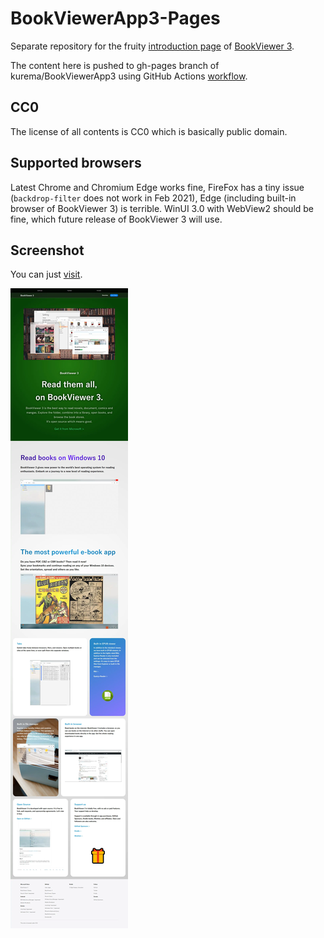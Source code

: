 # BookViewerApp3-Pages
Separate repository for the fruity [introduction page](https://kurema.github.io/BookViewerApp3/introduction.en.html) of [BookViewer 3](https://github.com/kurema/BookViewerApp3). 

The content here is pushed to gh-pages branch of kurema/BookViewerApp3 using GitHub Actions [workflow](.github/workflows/sync.yml).

## CC0
The license of all contents is CC0 which is basically public domain.

## Supported browsers
Latest Chrome and Chromium Edge works fine, FireFox has a tiny issue (`backdrop-filter` does not work in Feb 2021), Edge (including built-in browser of BookViewer 3) is terrible. WinUI 3.0 with WebView2 should be fine, which future release of BookViewer 3 will use.

## Screenshot
You can just [visit](https://kurema.github.io/BookViewerApp3/introduction.en.html).

![Screenshot](img/Screenshot1.webp)
